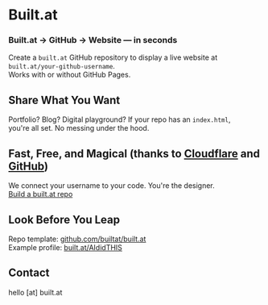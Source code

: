 # Built.at

### Built.at → GitHub → Website — in seconds

Create a `built.at` GitHub repository to display a live website at `built.at/your-github-username`.  
Works with or without GitHub Pages.

## Share What You Want

Portfolio? Blog? Digital playground? If your repo has an `index.html`,  
you're all set. No messing under the hood.

## Fast, Free, and Magical (thanks to [Cloudflare](https://cloudflare.com) and [GitHub](https://github.com))

We connect your username to your code. You're the designer.  
[Build a built.at repo](https://github.com/new?template_name=built.at&template_owner=builtat&name=built.at)

## Look Before You Leap

Repo template: [github.com/builtat/built.at](https://github.com/builtat/built.at)  
Example profile: [built.at/AIdidTHIS](https://built.at/aididthis)

## Contact

hello [at] built.at

